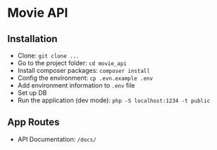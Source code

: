 # Movie API

## Installation

- Clone: `git clone ...`
- Go to the project folder: `cd movie_api`
- Install composer packages: `composer install`
- Config the environment: `cp .evn.example .env`
- Add environment information to `.env` file
- Set up DB
- Run the application (dev mode): `php -S localhost:1234 -t public`

## App Routes

- API Documentation: `/docs/`